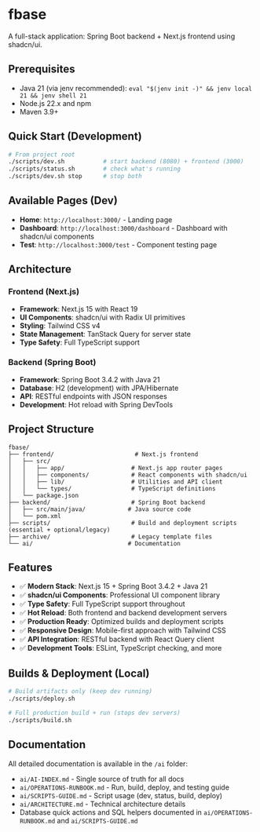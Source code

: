 # fbase

A full-stack application: Spring Boot backend + Next.js frontend using shadcn/ui.

## Prerequisites

- Java 21 (via jenv recommended): `eval "$(jenv init -)" && jenv local 21 && jenv shell 21`
- Node.js 22.x and npm
- Maven 3.9+

## Quick Start (Development)

```bash
# From project root
./scripts/dev.sh           # start backend (8080) + frontend (3000)
./scripts/status.sh        # check what's running
./scripts/dev.sh stop      # stop both
```

## Available Pages (Dev)

- **Home**: `http://localhost:3000/` - Landing page
- **Dashboard**: `http://localhost:3000/dashboard` - Dashboard with shadcn/ui components
- **Test**: `http://localhost:3000/test` - Component testing page

## Architecture

### Frontend (Next.js)
- **Framework**: Next.js 15 with React 19
- **UI Components**: shadcn/ui with Radix UI primitives
- **Styling**: Tailwind CSS v4
- **State Management**: TanStack Query for server state
- **Type Safety**: Full TypeScript support

### Backend (Spring Boot)
- **Framework**: Spring Boot 3.4.2 with Java 21
- **Database**: H2 (development) with JPA/Hibernate
- **API**: RESTful endpoints with JSON responses
- **Development**: Hot reload with Spring DevTools

## Project Structure

```
fbase/
├── frontend/                       # Next.js frontend
│   ├── src/
│   │   ├── app/                   # Next.js app router pages
│   │   ├── components/            # React components with shadcn/ui
│   │   ├── lib/                   # Utilities and API client
│   │   └── types/                 # TypeScript definitions
│   └── package.json
├── backend/                       # Spring Boot backend
│   ├── src/main/java/            # Java source code
│   └── pom.xml
├── scripts/                       # Build and deployment scripts (essential + optional/legacy)
├── archive/                       # Legacy template files
└── ai/                           # Documentation
```

## Features

- ✅ **Modern Stack**: Next.js 15 + Spring Boot 3.4.2 + Java 21
- ✅ **shadcn/ui Components**: Professional UI component library
- ✅ **Type Safety**: Full TypeScript support throughout
- ✅ **Hot Reload**: Both frontend and backend development servers
- ✅ **Production Ready**: Optimized builds and deployment scripts
- ✅ **Responsive Design**: Mobile-first approach with Tailwind CSS
- ✅ **API Integration**: RESTful backend with React Query client
- ✅ **Development Tools**: ESLint, TypeScript checking, and more

## Builds & Deployment (Local)

```bash
# Build artifacts only (keep dev running)
./scripts/deploy.sh

# Full production build + run (stops dev servers)
./scripts/build.sh
```

## Documentation

All detailed documentation is available in the `/ai` folder:

- `ai/AI-INDEX.md` - Single source of truth for all docs
- `ai/OPERATIONS-RUNBOOK.md` - Run, build, deploy, and testing guide
- `ai/SCRIPTS-GUIDE.md` - Script usage (dev, status, build, deploy)
- `ai/ARCHITECTURE.md` - Technical architecture details
 - Database quick actions and SQL helpers documented in `ai/OPERATIONS-RUNBOOK.md` and `ai/SCRIPTS-GUIDE.md`